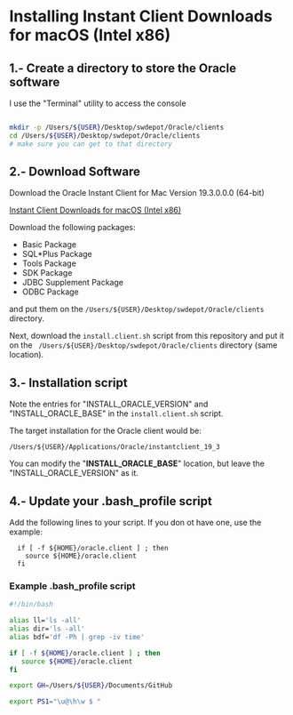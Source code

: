 
# Installing Instant Client Downloads for macOS (Intel x86)


## 1.- Create a directory to store the Oracle software 

I use the "Terminal" utility to access the console 

````bash

mkdir -p /Users/${USER}/Desktop/swdepot/Oracle/clients
cd /Users/${USER}/Desktop/swdepot/Oracle/clients
# make sure you can get to that directory

````

## 2.- Download Software 

Download the Oracle Instant Client for Mac Version 19.3.0.0.0 (64-bit)

[Instant Client Downloads for macOS (Intel x86)](https://www.oracle.com/database/technologies/instant-client/macos-intel-x86-downloads.html)

Download the following packages:

- Basic Package
- SQL*Plus Package
- Tools Package
- SDK Package
- JDBC Supplement Package
- ODBC Package

and put them on the ````/Users/${USER}/Desktop/swdepot/Oracle/clients```` directory.

Next, download the ````install.client.sh```` script from this repository and put it on the ```` /Users/${USER}/Desktop/swdepot/Oracle/clients```` directory (same location).


## 3.- Installation script

Note the entries for "INSTALL_ORACLE_VERSION" and "INSTALL_ORACLE_BASE" in the ````install.client.sh```` script.

The target installation for the Oracle client would be:

 ````/Users/${USER}/Applications/Oracle/instantclient_19_3```` 

You can modify the "**INSTALL_ORACLE_BASE**" location, but leave the "INSTALL_ORACLE_VERSION" as it.



## 4.- Update your .bash_profile script

Add the following lines to your script. If you don ot have one, use the example:

````
  if [ -f ${HOME}/oracle.client ] ; then
    source ${HOME}/oracle.client 
  fi
````

### Example .bash_profile script

````bash
#!/bin/bash

alias ll='ls -all'
alias dir='ls -all'
alias bdf='df -Ph | grep -iv time'

if [ -f ${HOME}/oracle.client ] ; then
   source ${HOME}/oracle.client
fi

export GH=/Users/${USER}/Documents/GitHub

export PS1="\u@\h\w $ "

````


